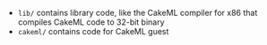 
- `lib/` contains library code, like the CakeML compiler for x86 that compiles
  CakeML code to 32-bit binary
- `cakeml/` contains code for CakeML guest

